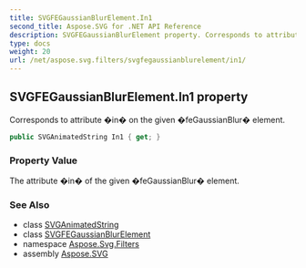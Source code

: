 ```yaml
---
title: SVGFEGaussianBlurElement.In1
second_title: Aspose.SVG for .NET API Reference
description: SVGFEGaussianBlurElement property. Corresponds to attribute in on the given feGaussianBlur element
type: docs
weight: 20
url: /net/aspose.svg.filters/svgfegaussianblurelement/in1/
---
```

## SVGFEGaussianBlurElement.In1 property

Corresponds to attribute �in� on the given �feGaussianBlur� element.

```csharp
public SVGAnimatedString In1 { get; }
```

### Property Value

The attribute �in� of the given �feGaussianBlur� element.

### See Also

* class [SVGAnimatedString](../../../aspose.svg.datatypes/svganimatedstring/)
* class [SVGFEGaussianBlurElement](../)
* namespace [Aspose.Svg.Filters](../../svgfegaussianblurelement/)
* assembly [Aspose.SVG](../../../)
